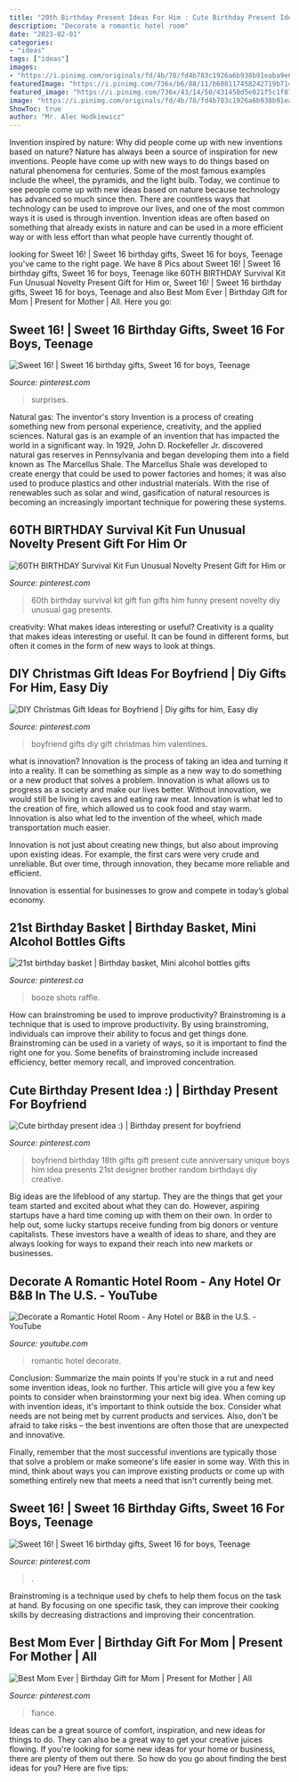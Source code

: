 ```yaml
---
title: "20th Birthday Present Ideas For Him : Cute Birthday Present Idea :)"
description: "Decorate a romantic hotel room"
date: "2023-02-01"
categories:
- "ideas"
tags: ["ideas"]
images:
- "https://i.pinimg.com/originals/fd/4b/78/fd4b783c1926a6b938b91eaba9e60c7e.png"
featuredImage: "https://i.pinimg.com/736x/b6/88/11/b688117458242719b7149816cec0a2ab.jpg"
featured_image: "https://i.pinimg.com/736x/43/14/50/431450d5e021f5c1f87978df7655c822--presents-for-your-boyfriend-birthday-present-for-boyfriend.jpg"
image: "https://i.pinimg.com/originals/fd/4b/78/fd4b783c1926a6b938b91eaba9e60c7e.png"
ShowToc: true
author: "Mr. Alec Hodkiewicz"
---
```



Invention inspired by nature: Why did people come up with new inventions based on nature?
Nature has always been a source of inspiration for new inventions. People have come up with new ways to do things based on natural phenomena for centuries. Some of the most famous examples include the wheel, the pyramids, and the light bulb. Today, we continue to see people come up with new ideas based on nature because technology has advanced so much since then. There are countless ways that technology can be used to improve our lives, and one of the most common ways it is used is through invention. Invention ideas are often based on something that already exists in nature and can be used in a more efficient way or with less effort than what people have currently thought of.

	

		
looking for Sweet 16! | Sweet 16 birthday gifts, Sweet 16 for boys, Teenage you've came to the right page. We have 8 Pics about Sweet 16! | Sweet 16 birthday gifts, Sweet 16 for boys, Teenage like 60TH BIRTHDAY Survival Kit Fun Unusual Novelty Present Gift for Him or, Sweet 16! | Sweet 16 birthday gifts, Sweet 16 for boys, Teenage and also Best Mom Ever | Birthday Gift for Mom | Present for Mother | All. Here you go:
		
    
## Sweet 16! | Sweet 16 Birthday Gifts, Sweet 16 For Boys, Teenage

<img loading=lazy src="https://i.pinimg.com/originals/fd/4b/78/fd4b783c1926a6b938b91eaba9e60c7e.png" onerror="this.onerror=null;this.src='https://tse4.mm.bing.net/th?id=OIP.glH-W1wSZ4-PODkn6OGP-wHaNL&amp;pid=15.1';" alt="Sweet 16! | Sweet 16 birthday gifts, Sweet 16 for boys, Teenage">

_Source: pinterest.com_

>surprises. 

	

Natural gas: The inventor's story
Invention is a process of creating something new from personal experience, creativity, and the applied sciences. Natural gas is an example of an invention that has impacted the world in a significant way. In 1929, John D. Rockefeller Jr. discovered natural gas reserves in Pennsylvania and began developing them into a field known as The Marcellus Shale. The Marcellus Shale was developed to create energy that could be used to power factories and homes; it was also used to produce plastics and other industrial materials. With the rise of renewables such as solar and wind, gasification of natural resources is becoming an increasingly important technique for powering these systems.

    
## 60TH BIRTHDAY Survival Kit Fun Unusual Novelty Present Gift For Him Or

<img loading=lazy src="https://i.pinimg.com/736x/d4/18/28/d418288b4e3018149d172ff532bdf707.jpg" onerror="this.onerror=null;this.src='https://tse1.mm.bing.net/th?id=OIP.gm1RYmQm4MLSJiCike4cTQHaJ3&amp;pid=15.1';" alt="60TH BIRTHDAY Survival Kit Fun Unusual Novelty Present Gift for Him or">

_Source: pinterest.com_

>60th birthday survival kit gift fun gifts him funny present novelty diy unusual gag presents. 

	

creativity: What makes ideas interesting or useful?
Creativity is a quality that makes ideas interesting or useful. It can be found in different forms, but often it comes in the form of new ways to look at things.

    
## DIY Christmas Gift Ideas For Boyfriend | Diy Gifts For Him, Easy Diy

<img loading=lazy src="https://i.pinimg.com/736x/b6/88/11/b688117458242719b7149816cec0a2ab.jpg" onerror="this.onerror=null;this.src='https://tse4.mm.bing.net/th?id=OIP.9EPGy9ePhFfkrNDIxHiWbAHaJ4&amp;pid=15.1';" alt="DIY Christmas Gift Ideas for Boyfriend | Diy gifts for him, Easy diy">

_Source: pinterest.com_

>boyfriend gifts diy gift christmas him valentines. 

	

what is innovation?
Innovation is the process of taking an idea and turning it into a reality. It can be something as simple as a new way to do something or a new product that solves a problem. Innovation is what allows us to progress as a society and make our lives better.
Without innovation, we would still be living in caves and eating raw meat. Innovation is what led to the creation of fire, which allowed us to cook food and stay warm. Innovation is also what led to the invention of the wheel, which made transportation much easier.

Innovation is not just about creating new things, but also about improving upon existing ideas. For example, the first cars were very crude and unreliable. But over time, through innovation, they became more reliable and efficient.

Innovation is essential for businesses to grow and compete in today’s global economy.

    
## 21st Birthday Basket | Birthday Basket, Mini Alcohol Bottles Gifts

<img loading=lazy src="https://i.pinimg.com/736x/a3/d8/b8/a3d8b85f9811e46024ed33f57a796fee.jpg" onerror="this.onerror=null;this.src='https://tse1.mm.bing.net/th?id=OIP.km3af_fVRV_0XYZYZJ5_XwHaJ3&amp;pid=15.1';" alt="21st birthday basket | Birthday basket, Mini alcohol bottles gifts">

_Source: pinterest.ca_

>booze shots raffle. 

	

How can brainstroming be used to improve productivity?
Brainstroming is a technique that is used to improve productivity. By using brainstroming, individuals can improve their ability to focus and get things done. Brainstroming can be used in a variety of ways, so it is important to find the right one for you. Some benefits of brainstroming include increased efficiency, better memory recall, and improved concentration.

    
## Cute Birthday Present Idea :) | Birthday Present For Boyfriend

<img loading=lazy src="https://i.pinimg.com/736x/43/14/50/431450d5e021f5c1f87978df7655c822--presents-for-your-boyfriend-birthday-present-for-boyfriend.jpg" onerror="this.onerror=null;this.src='https://tse1.mm.bing.net/th?id=OIP.1CgCdNH37NWA0n_bVQgmgwHaJ3&amp;pid=15.1';" alt="Cute birthday present idea :) | Birthday present for boyfriend">

_Source: pinterest.com_

>boyfriend birthday 18th gifts gift present cute anniversary unique boys him idea presents 21st designer brother random birthdays diy creative. 

	

Big ideas are the lifeblood of any startup. They are the things that get your team started and excited about what they can do. However, aspiring startups have a hard time coming up with them on their own. In order to help out, some lucky startups receive funding from big donors or venture capitalists. These investors have a wealth of ideas to share, and they are always looking for ways to expand their reach into new markets or businesses.

    
## Decorate A Romantic Hotel Room - Any Hotel Or B&amp;B In The U.S. - YouTube

<img loading=lazy src="https://i.ytimg.com/vi/gZyKexjyc74/maxresdefault.jpg" onerror="this.onerror=null;this.src='https://tse2.mm.bing.net/th?id=OIP.pMJix-kkZ5FVIB0qd4XyygHaEK&amp;pid=15.1';" alt="Decorate a Romantic Hotel Room - Any Hotel or B&amp;B in the U.S. - YouTube">

_Source: youtube.com_

>romantic hotel decorate. 

	

Conclusion: Summarize the main points
If you're stuck in a rut and need some invention ideas, look no further. This article will give you a few key points to consider when brainstorming your next big idea.
When coming up with invention ideas, it's important to think outside the box. Consider what needs are not being met by current products and services. Also, don't be afraid to take risks – the best inventions are often those that are unexpected and innovative.

Finally, remember that the most successful inventions are typically those that solve a problem or make someone's life easier in some way. With this in mind, think about ways you can improve existing products or come up with something entirely new that meets a need that isn't currently being met.

    
## Sweet 16! | Sweet 16 Birthday Gifts, Sweet 16 For Boys, Teenage

<img loading=lazy src="https://i.pinimg.com/736x/fd/4b/78/fd4b783c1926a6b938b91eaba9e60c7e.jpg" onerror="this.onerror=null;this.src='https://tse3.mm.bing.net/th?id=OIP.y3iuFIzaoyOmBN3e7MLIWwHaNL&amp;pid=15.1';" alt="Sweet 16! | Sweet 16 birthday gifts, Sweet 16 for boys, Teenage">

_Source: pinterest.com_

>. 

	

Brainstroming is a technique used by chefs to help them focus on the task at hand. By focusing on one specific task, they can improve their cooking skills by decreasing distractions and improving their concentration.

    
## Best Mom Ever | Birthday Gift For Mom | Present For Mother | All

<img loading=lazy src="https://i.pinimg.com/originals/d1/75/6a/d1756a4788625605bfadf4258c23145b.jpg" onerror="this.onerror=null;this.src='https://tse4.mm.bing.net/th?id=OIP.2O4lTBTkfbbdUTF-BzOKlQHaJ4&amp;pid=15.1';" alt="Best Mom Ever | Birthday Gift for Mom | Present for Mother | All">

_Source: pinterest.com_

>fiance. 

	

Ideas can be a great source of comfort, inspiration, and new ideas for things to do. They can also be a great way to get your creative juices flowing. If you're looking for some new ideas for your home or business, there are plenty of them out there. So how do you go about finding the best ideas for you? Here are five tips: 

